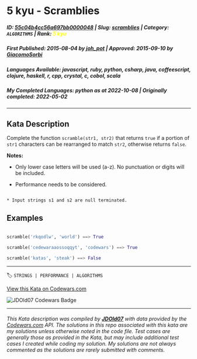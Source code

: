 # 5 kyu - Scramblies

##### **ID**: [55c04b4cc56a697bb0000048](https://www.codewars.com/kata/55c04b4cc56a697bb0000048) | **Slug**: [scramblies](https://www.codewars.com/kata/55c04b4cc56a697bb0000048) | **Category**: `ALGORITHMS` | **Rank**: <span style="color:yellow">5 kyu</span>

##### **First Published**: 2015-08-04 ***by*** [joh_pot](https://www.codewars.com/users/joh_pot) | **Approved**: 2015-09-10 ***by*** [GiacomoSorbi](https://www.codewars.com/users/GiacomoSorbi)

##### **Languages Available**: javascript, ruby, python, csharp, java, coffeescript, clojure, haskell, r, cpp, crystal, c, cobol, scala

##### **My Completed Languages**: python ***as at*** 2022-10-08 | **Originally completed**: 2022-05-02

---

## Kata Description


Complete the  function `scramble(str1, str2)` that returns `true` if a portion of ```str1``` characters can be rearranged to match ```str2```, otherwise returns ```false```.



**Notes:**

* Only lower case letters will be used (a-z). No punctuation or digits will be included.

* Performance needs to be considered.



```if:c

* Input strings s1 and s2 are null terminated.

```



## Examples



```python

scramble('rkqodlw', 'world') ==> True

scramble('cedewaraaossoqqyt', 'codewars') ==> True

scramble('katas', 'steak') ==> False

```



---


🏷 `STRINGS | PERFORMANCE | ALGORITHMS`


[View this Kata on Codewars.com](https://www.codewars.com/kata/55c04b4cc56a697bb0000048)

![](https://www.codewars.com/users/jdold07/badges/large "JDOld07 Codewars Badge")

---

###### *This Kata description was compiled by [**JDOld07**](https://tpstech.dev) with data provided by the [Codewars.com](https://www.codewars.com) API.  The solutions in this repo associated with this kata are my solutions unless otherwise noted in the code file.  Test cases are generally those as provided in the Kata, but may include additional test cases I created while coding my solution.  My solutions are not always commented as the solutions are rarely submitted with comments.*
